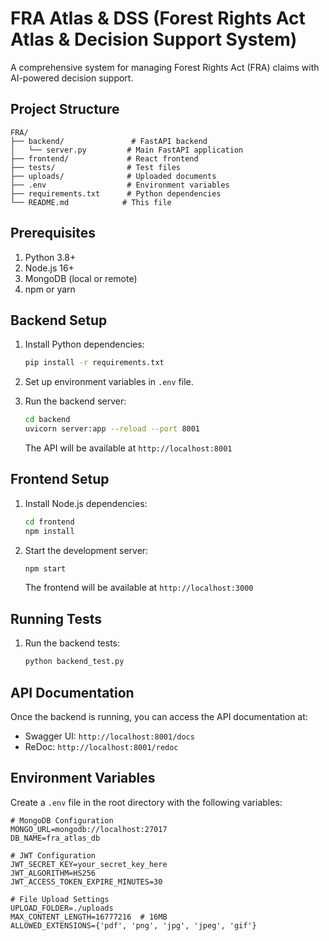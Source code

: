 # FRA Atlas & DSS (Forest Rights Act Atlas & Decision Support System)

A comprehensive system for managing Forest Rights Act (FRA) claims with AI-powered decision support.

## Project Structure

```
FRA/
├── backend/               # FastAPI backend
│   └── server.py         # Main FastAPI application
├── frontend/             # React frontend
├── tests/                # Test files
├── uploads/              # Uploaded documents
├── .env                  # Environment variables
├── requirements.txt      # Python dependencies
└── README.md            # This file
```

## Prerequisites

1. Python 3.8+
2. Node.js 16+
3. MongoDB (local or remote)
4. npm or yarn

## Backend Setup

1. Install Python dependencies:
   ```bash
   pip install -r requirements.txt
   ```

2. Set up environment variables in `.env` file.

3. Run the backend server:
   ```bash
   cd backend
   uvicorn server:app --reload --port 8001
   ```
   The API will be available at `http://localhost:8001`

## Frontend Setup

1. Install Node.js dependencies:
   ```bash
   cd frontend
   npm install
   ```

2. Start the development server:
   ```bash
   npm start
   ```
   The frontend will be available at `http://localhost:3000`

## Running Tests

1. Run the backend tests:
   ```bash
   python backend_test.py
   ```

## API Documentation

Once the backend is running, you can access the API documentation at:
- Swagger UI: `http://localhost:8001/docs`
- ReDoc: `http://localhost:8001/redoc`

## Environment Variables

Create a `.env` file in the root directory with the following variables:

```
# MongoDB Configuration
MONGO_URL=mongodb://localhost:27017
DB_NAME=fra_atlas_db

# JWT Configuration
JWT_SECRET_KEY=your_secret_key_here
JWT_ALGORITHM=HS256
JWT_ACCESS_TOKEN_EXPIRE_MINUTES=30

# File Upload Settings
UPLOAD_FOLDER=./uploads
MAX_CONTENT_LENGTH=16777216  # 16MB
ALLOWED_EXTENSIONS={'pdf', 'png', 'jpg', 'jpeg', 'gif'}

```
